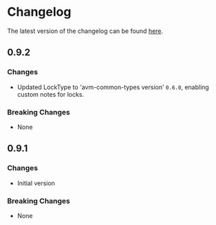 # Changelog

The latest version of the changelog can be found [here](https://github.com/Azure/bicep-registry-modules/blob/main/avm/res/purview/account/CHANGELOG.md).

## 0.9.2

### Changes

- Updated LockType to 'avm-common-types version' `0.6.0`, enabling custom notes for locks.

### Breaking Changes

- None

## 0.9.1

### Changes

- Initial version

### Breaking Changes

- None
